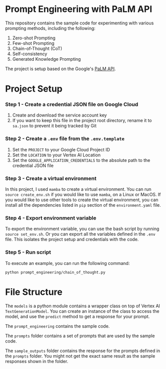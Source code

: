 # Prompt Engineering with PaLM API
This repository contains the sample code for experimenting with various prompting methods, including the following:

  1. Zero-shot Prompting
  2. Few-shot Prompting
  3. Chain-of-Thought (CoT)
  4. Self-consistency
  5. Generated Knowledge Prompting

The project is setup based on the Google's [PaLM API](https://cloud.google.com/vertex-ai/docs/generative-ai/learn/overview).

# Project Setup

### Step 1 - Create a credential JSON file on Google Cloud

  1. Create and download the service account key
  2. If you want to keep this file in the project root directory, rename it to `sa.json` to prevent it being tracked by Git

### Step 2 - Create a `.env` file from the `.env.template`

  1. Set the `PROJECT` to your Google Cloud Project ID
  2. Set the `LOCATION` to your Vertex AI Location
  3. Set the `GOOGLE_APPLICATION_CREDENTIALS` to the absolute path to the credential JSON file

### Step 3 - Create a virtual environment
In this project, I used `mamba` to create a virtual environment. You can run `source create_env.sh` if you would like to use 
`mamba`, on a Linux or MacOS. If you would like to use other tools to create the virtual environment, you can install all the 
dependencies listed in `pip` section of the `environment.yaml` file.

### Step 4 - Export environment variable

To export the environment variable, you can use the bash script by running `source set_env.sh`. Or you can export all the variables
defined in the `.env` file. This isolates the project setup and credentials with the code.

### Step 5 - Run script

To execute an example, you can run the following command:

```
python prompt_engineering/chain_of_thought.py
```

# File Structure

The `models` is a python module contains a wrapper class on top of Vertex AI `TextGenerationModel`. You can create an instance of the
class to access the model, and use the `predict` method to get a response for your prompt.  

The `prompt_engineering` contains the sample code.

The `prompts` folder contains a set of prompts that are used by the sample code.

The `sample_outputs` folder contains the response for the prompts defined in the `prompts` folder. You might not get the exact same 
result as the sample responses shown in the folder.
